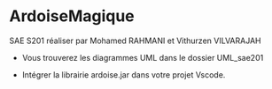 # ArdoiseMagique

SAE S201 réaliser par Mohamed RAHMANI et Vithurzen VILVARAJAH

- Vous trouverez les diagrammes UML dans le dossier UML_sae201

- Intégrer la librairie ardoise.jar dans votre projet Vscode.

